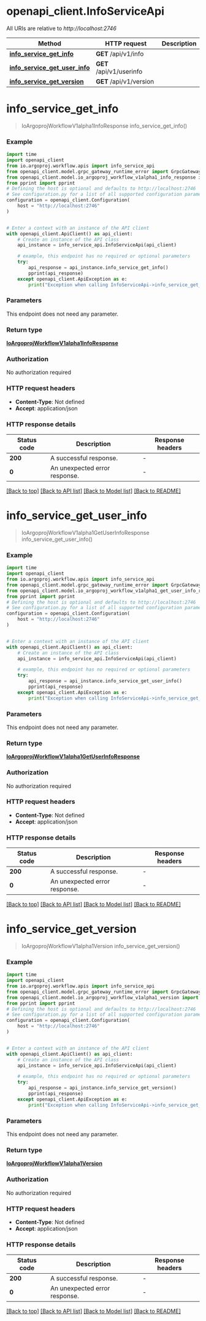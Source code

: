 # openapi_client.InfoServiceApi

All URIs are relative to *http://localhost:2746*

Method | HTTP request | Description
------------- | ------------- | -------------
[**info_service_get_info**](InfoServiceApi.md#info_service_get_info) | **GET** /api/v1/info | 
[**info_service_get_user_info**](InfoServiceApi.md#info_service_get_user_info) | **GET** /api/v1/userinfo | 
[**info_service_get_version**](InfoServiceApi.md#info_service_get_version) | **GET** /api/v1/version | 


# **info_service_get_info**
> IoArgoprojWorkflowV1alpha1InfoResponse info_service_get_info()



### Example

```python
import time
import openapi_client
from io.argoproj.workflow.apis import info_service_api
from openapi_client.model.grpc_gateway_runtime_error import GrpcGatewayRuntimeError
from openapi_client.model.io_argoproj_workflow_v1alpha1_info_response import IoArgoprojWorkflowV1alpha1InfoResponse
from pprint import pprint
# Defining the host is optional and defaults to http://localhost:2746
# See configuration.py for a list of all supported configuration parameters.
configuration = openapi_client.Configuration(
    host = "http://localhost:2746"
)


# Enter a context with an instance of the API client
with openapi_client.ApiClient() as api_client:
    # Create an instance of the API class
    api_instance = info_service_api.InfoServiceApi(api_client)

    # example, this endpoint has no required or optional parameters
    try:
        api_response = api_instance.info_service_get_info()
        pprint(api_response)
    except openapi_client.ApiException as e:
        print("Exception when calling InfoServiceApi->info_service_get_info: %s\n" % e)
```


### Parameters
This endpoint does not need any parameter.

### Return type

[**IoArgoprojWorkflowV1alpha1InfoResponse**](IoArgoprojWorkflowV1alpha1InfoResponse.md)

### Authorization

No authorization required

### HTTP request headers

 - **Content-Type**: Not defined
 - **Accept**: application/json


### HTTP response details
| Status code | Description | Response headers |
|-------------|-------------|------------------|
**200** | A successful response. |  -  |
**0** | An unexpected error response. |  -  |

[[Back to top]](#) [[Back to API list]](../README.md#documentation-for-api-endpoints) [[Back to Model list]](../README.md#documentation-for-models) [[Back to README]](../README.md)

# **info_service_get_user_info**
> IoArgoprojWorkflowV1alpha1GetUserInfoResponse info_service_get_user_info()



### Example

```python
import time
import openapi_client
from io.argoproj.workflow.apis import info_service_api
from openapi_client.model.grpc_gateway_runtime_error import GrpcGatewayRuntimeError
from openapi_client.model.io_argoproj_workflow_v1alpha1_get_user_info_response import IoArgoprojWorkflowV1alpha1GetUserInfoResponse
from pprint import pprint
# Defining the host is optional and defaults to http://localhost:2746
# See configuration.py for a list of all supported configuration parameters.
configuration = openapi_client.Configuration(
    host = "http://localhost:2746"
)


# Enter a context with an instance of the API client
with openapi_client.ApiClient() as api_client:
    # Create an instance of the API class
    api_instance = info_service_api.InfoServiceApi(api_client)

    # example, this endpoint has no required or optional parameters
    try:
        api_response = api_instance.info_service_get_user_info()
        pprint(api_response)
    except openapi_client.ApiException as e:
        print("Exception when calling InfoServiceApi->info_service_get_user_info: %s\n" % e)
```


### Parameters
This endpoint does not need any parameter.

### Return type

[**IoArgoprojWorkflowV1alpha1GetUserInfoResponse**](IoArgoprojWorkflowV1alpha1GetUserInfoResponse.md)

### Authorization

No authorization required

### HTTP request headers

 - **Content-Type**: Not defined
 - **Accept**: application/json


### HTTP response details
| Status code | Description | Response headers |
|-------------|-------------|------------------|
**200** | A successful response. |  -  |
**0** | An unexpected error response. |  -  |

[[Back to top]](#) [[Back to API list]](../README.md#documentation-for-api-endpoints) [[Back to Model list]](../README.md#documentation-for-models) [[Back to README]](../README.md)

# **info_service_get_version**
> IoArgoprojWorkflowV1alpha1Version info_service_get_version()



### Example

```python
import time
import openapi_client
from io.argoproj.workflow.apis import info_service_api
from openapi_client.model.grpc_gateway_runtime_error import GrpcGatewayRuntimeError
from openapi_client.model.io_argoproj_workflow_v1alpha1_version import IoArgoprojWorkflowV1alpha1Version
from pprint import pprint
# Defining the host is optional and defaults to http://localhost:2746
# See configuration.py for a list of all supported configuration parameters.
configuration = openapi_client.Configuration(
    host = "http://localhost:2746"
)


# Enter a context with an instance of the API client
with openapi_client.ApiClient() as api_client:
    # Create an instance of the API class
    api_instance = info_service_api.InfoServiceApi(api_client)

    # example, this endpoint has no required or optional parameters
    try:
        api_response = api_instance.info_service_get_version()
        pprint(api_response)
    except openapi_client.ApiException as e:
        print("Exception when calling InfoServiceApi->info_service_get_version: %s\n" % e)
```


### Parameters
This endpoint does not need any parameter.

### Return type

[**IoArgoprojWorkflowV1alpha1Version**](IoArgoprojWorkflowV1alpha1Version.md)

### Authorization

No authorization required

### HTTP request headers

 - **Content-Type**: Not defined
 - **Accept**: application/json


### HTTP response details
| Status code | Description | Response headers |
|-------------|-------------|------------------|
**200** | A successful response. |  -  |
**0** | An unexpected error response. |  -  |

[[Back to top]](#) [[Back to API list]](../README.md#documentation-for-api-endpoints) [[Back to Model list]](../README.md#documentation-for-models) [[Back to README]](../README.md)

